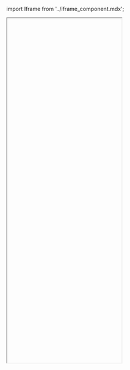 import Iframe from '../iframe_component.mdx';

<Iframe id='layout-header--default' height="900" > </Iframe>
